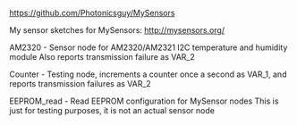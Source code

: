 https://github.com/Photonicsguy/MySensors

My sensor sketches for MySensors: http://mysensors.org/

AM2320 - Sensor node for AM2320/AM2321 I2C temperature and humidity module
Also reports transmission failure as VAR_2

Counter - Testing node, increments a counter once a second as VAR_1, and reports transmission failures as VAR_2

EEPROM_read - Read EEPROM configuration for MySensor nodes
This is just for testing purposes, it is not an actual sensor node


